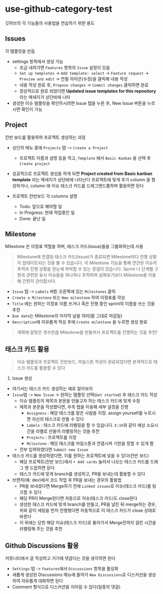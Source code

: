 # use-github-category-test

깃허브의 각 기능들의 사용법을 연습하기 위한 용도

## Issues
각 템플릿을 만듬

- settings 항목에서 생성 가능
  - 조금 내려가면 `Features` 항목의 `Issue` 설정이 있음
  - `Set up templetes`  ->  `Add template: select`  ->  `Feature request` ->  `Preview and edit`  ->  연필 아이콘(수정)을 클릭해 내용 작성
  - 내용 작성 완료 후, `Propose changes` ->  `Commit changes` 클릭하면 완료
  - 정상적으로 완료 되었다면 **Updated issue templates for this repository** 라는 메세지가 상단바에 나타
- 생성한 이슈 템플릿을 확인하시려면 Issue 탭을 누른 후, New Issue 버튼을 누르시면 확인이 가능

## Project
칸반 보드를 활용하여 프로젝트 생성하는 과정

- 상단의 메뉴 중에 `Projects` 탭  ->  `Create a Project`
  - 프로젝트 이름과 설명 등을 적고, `Template` 에서 `Basic Kanban` 을 선택 후 `Create project`

- 성공적으로 프로젝트 생성을 하게 되면 **Project created from Basic kanban template** 라는 메세지가 상단바에 나타난다
프로젝트에 맞게 추가 column 을 형성하거나, column 에 이슈 태스크 카드를 드래그앤드롭하며 활용하면 된다

- 프로젝트 칸반보드 각 columns 설명
  - Todo: 앞으로 해야할 일
  - In Progress: 현재 작업중인 일
  - Done: 끝난 일

## Milestone
Milestone 은 이정표 역할을 하며, 태스크 카드(Issue)들을 그룹화하는데 사용

> Milestone에 연결된 태스크 카드(Issue)가 종료되면 Milestone마다 진행 상황이 업데이트되는 것을 볼 수 있습니다. 
> 이 Milestone 기능을 통해 연관된 이슈의 추적과 진행 상황을 한눈에 파악할 수 있는 장점이 있습니다. 
> Sprint 나 단계별 구현과 관련한 유사 이슈들을 하나하나 추적하며 살펴보기보다 Milestone을 이용해 간편히 관리합시다.

- `Issue` 탭 ->  `Labels` 버튼 오른쪽에 있는 `Milestones` 클릭
- `Create a Milestone` 또는 `New milestone` 하여 이정표를 작성
- `Title` 에는 원하는 이정표 이름 쓰거나 혹은 진행 중인 sprint의 이름을 쓰는 것을 추천
- `Due date`는 Milestone의 마지막 날을 의미(말 그대로 마감일)
- `Description`에 자유롭게 작성 후에 `Create milestone` 을 누르면 생성 완료

> 계획에 알맞은 갯수만큼 Milestone을 만들어서 프로젝트를 진행하는 것을 추천!

## 태스크 카드 활용

> 이슈 템플릿과 프로젝트 칸반보드, 마일스톤 작성이 완료되었다면 본격적으로 태스크 카드를 활용할 수 있다

1. Issue 생성
  - 여기서는 태스크 카드 생성하는 예로 알아보자 
  - `Issue`탭 ->  `New Issue`  -> 원하는 템플릿 선택(`Get started`) 후 태스크 카드 작성
    - 이슈 템플릿의 제목과 본문을 만들고자 하는 태스크 카드에 맞게 수정
    - 제목과 본문을 작성했다면, 우측 탭을 이용해 세부 설정을 진행
      - `Assigness` : 해당 태스크를 맡은 사람을 지정. assign yourself를 누르시면 자신의 태스크로 만들 수 있다
      - `Labels` : 태스크 카드에 라벨링을 할 수 있습니다. `E:1h`와 같이 예상 소요시간을 라벨로 만들어 라벨링하는 것을 추천
      - `Projects` : 프로젝트를 지정
      - `Milestone` : 해당 태스크를 마일스톤과 연결시켜 기한을 정할 수 있게 함
    - 전부 입력하였다면 `Submit new Issue`
  - 태스크 카드를 생성하였다면, 이를 원하는 프로젝트에 넣을 수 있다(칸반 보드)
    - 해당 프로젝트(칸반 보드)에서 `+ Add cards` 눌러서 나오는 태스크 카드를 드래그 앤 드랍하면 된다
    - 태스크 카드에 맞게 branch를 생성하고, PR을 보내는데 활용할 수 있다
  - 브랜치(예: dev)에서 코드 작업 후 PR을 보내는 경우의 활용법
    - PR을 보내셨다면 Merge하기 전에 `Linked issues`로 이슈(태스크 카드)를 링크할 수 있다
    - 해당 PR이 Merge된다면 자동으로 이슈(태스크 카드)도 close된다
    - 생성한 태스크 카드에 맞게 branch를 만들고, PR을 날린 뒤 merge하는 경우, 위와 같이 세팅을 먼저 진행했다면 자동적으로 이 태스크 카드가 close 상태로 바뀐다
    - 이 뒤에는 닫힌 해당 이슈(태스크 카드)로 돌아가서 Merge전까지 걸린 시간을 라벨링해 주는 것을 추천

## Github Discussions 활용

커뮤니티에서 글 작성하고 거기에 댓글다는 것을 생각하면 된다

- `Settings` 탭  ->  `Features`에서 `Discussions` 항목을 활성화
- 새롭게 생성된 Discussions 메뉴에 들어가 `New Discussions`로 디스커션을 생성하여 자유롭게 대화하면 된다
- Comment 형식으로 디스커션을 이어갈 수 있다(일종의 댓글)






